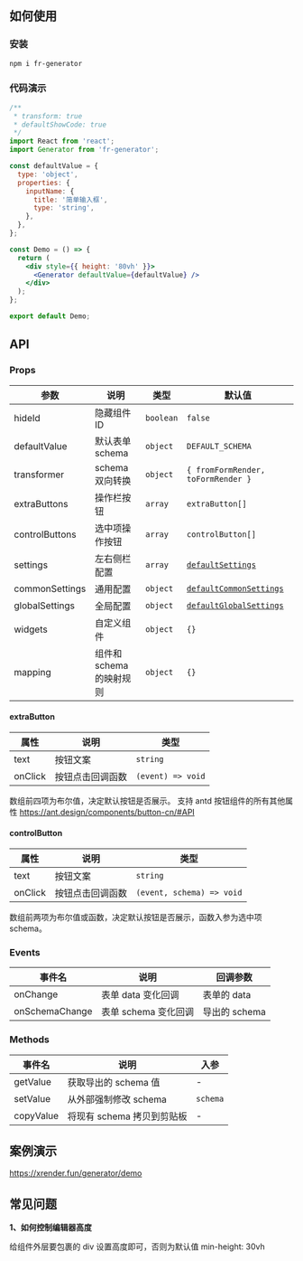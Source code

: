 ## 如何使用

### 安装

```bash
npm i fr-generator
```

### 代码演示

```jsx
/**
 * transform: true
 * defaultShowCode: true
 */
import React from 'react';
import Generator from 'fr-generator';

const defaultValue = {
  type: 'object',
  properties: {
    inputName: {
      title: '简单输入框',
      type: 'string',
    },
  },
};

const Demo = () => {
  return (
    <div style={{ height: '80vh' }}>
      <Generator defaultValue={defaultValue} />
    </div>
  );
};

export default Demo;
```

## API

### Props

| 参数           | 说明                     | 类型      | 默认值                                                                                                                          |
| -------------- | ------------------------ | --------- | ------------------------------------------------------------------------------------------------------------------------------- |
| hideId         | 隐藏组件 ID              | `boolean` | `false`                                                                                                                         |
| defaultValue   | 默认表单 schema          | `object`  | `DEFAULT_SCHEMA`                                                                                                                |
| transformer    | schema 双向转换          | `object`  | `{ fromFormRender, toFormRender }`                                                                                              |
| extraButtons   | 操作栏按钮               | `array`   | `extraButton[]`                                                                                                                 |
| controlButtons | 选中项操作按钮           | `array`   | `controlButton[]`                                                                                                               |
| settings       | 左右侧栏配置             | `array`   | [`defaultSettings`](https://github.com/alibaba/form-render/blob/master/tools/schema-generator/src/settings/index.js#L651)       |
| commonSettings | 通用配置                 | `object`  | [`defaultCommonSettings`](https://github.com/alibaba/form-render/blob/master/tools/schema-generator/src/settings/index.js#L20)  |
| globalSettings | 全局配置                 | `object`  | [`defaultGlobalSettings`](https://github.com/alibaba/form-render/blob/master/tools/schema-generator/src/settings/index.js#L831) |
| widgets        | 自定义组件               | `object`  | `{}`                                                                                                                            |
| mapping        | 组件和 schema 的映射规则 | `object`  | `{}`                                                                                                                            |

#### extraButton

| 属性    | 说明             | 类型              |
| ------- | ---------------- | ----------------- |
| text    | 按钮文案         | `string`          |
| onClick | 按钮点击回调函数 | `(event) => void` |

数组前四项为布尔值，决定默认按钮是否展示。
支持 antd 按钮组件的所有其他属性 https://ant.design/components/button-cn/#API

#### controlButton

| 属性    | 说明             | 类型                      |
| ------- | ---------------- | ------------------------- |
| text    | 按钮文案         | `string`                  |
| onClick | 按钮点击回调函数 | `(event, schema) => void` |

数组前两项为布尔值或函数，决定默认按钮是否展示，函数入参为选中项 schema。

### Events

| 事件名         | 说明                 | 回调参数      |
| -------------- | -------------------- | ------------- |
| onChange       | 表单 data 变化回调   | 表单的 data   |
| onSchemaChange | 表单 schema 变化回调 | 导出的 schema |

### Methods

| 事件名    | 说明                       | 入参     |
| --------- | -------------------------- | -------- |
| getValue  | 获取导出的 schema 值       | -        |
| setValue  | 从外部强制修改 schema      | `schema` |
| copyValue | 将现有 schema 拷贝到剪贴板 | -        |

## 案例演示

https://xrender.fun/generator/demo

## 常见问题

**1、如何控制编辑器高度**

给组件外层要包裹的 div 设置高度即可，否则为默认值 min-height: 30vh
